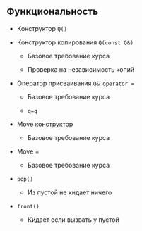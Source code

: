 ## Функциональность

* Конструктор `Q()`

* Конструктор копирования  `Q(const Q&)`

    - Базовое требование курса

    - Проверка на независимость копий


* Оператор присваивания   `Q& operator =`

    - Базовое требование курса

    - `q=q`

* Move конструктор

    - Базовое требование курса

* Move =

    - Базовое требование курса 

* `pop()`

    - Из пустой не кидает ничего

* `front()`

    - Кидает если вызвать у пустой
